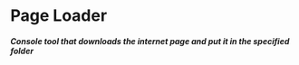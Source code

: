 # Page Loader

##### Console tool that downloads the internet page and put it in the specified folder